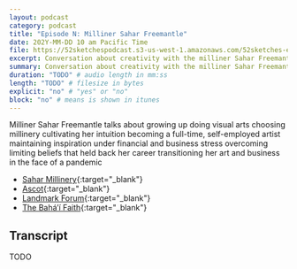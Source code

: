```yaml
---
layout: podcast
category: podcast
title: "Episode N: Milliner Sahar Freemantle"
date: 202Y-MM-DD 10 am Pacific Time
file: https://52sketchespodcast.s3-us-west-1.amazonaws.com/52sketches-episode-nnn-SaharFreemantle.mp3
excerpt: Conversation about creativity with the milliner Sahar Freemantle
summary: Conversation about creativity with the milliner Sahar Freemantle
duration: "TODO" # audio length in mm:ss
length: "TODO" # filesize in bytes
explicit: "no" # "yes" or "no"
block: "no" # means is shown in itunes
---
```


Milliner Sahar Freemantle talks about 
growing up doing visual arts
choosing millinery
cultivating her intuition
becoming a full-time, self-employed artist
maintaining inspiration under financial and business stress
overcoming limiting beliefs that held back her career
transitioning her art and business in the face of a pandemic


- [Sahar Millinery](https://www.saharmillinery.co.uk){:target="_blank"}
- [Ascot](https://www.ascot.co.uk){:target="_blank"}
- [Landmark Forum](https://landmarkforum.com){:target="_blank"}
- [The Bahá’í Faith](https://www.bahai.org){:target="_blank"}

## Transcript

TODO
